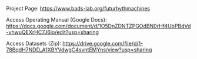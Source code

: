 Project Page:
https://www.bads-lab.org/futurhythmachines

Access Operating Manual (Google Docs):
https://docs.google.com/document/d/1O5DnZDNTZPGOdBN0rHf4UbPBdVd-vhwuQEXrHC7J6io/edit?usp=sharing

Access Datasets (Zip):
https://drive.google.com/file/d/1-78BqdH7NDD_A1XBYVdwgC4svntEMYns/view?usp=sharing
